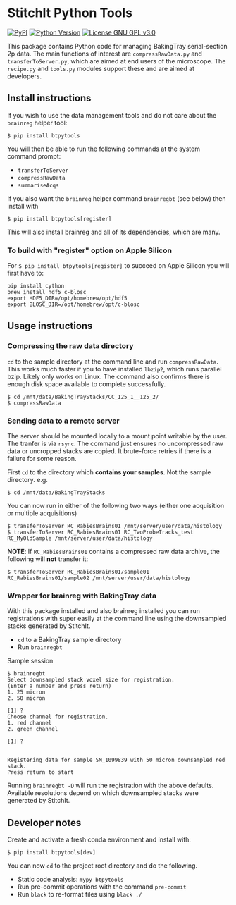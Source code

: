 # StitchIt Python Tools

[![PyPI](https://img.shields.io/pypi/v/btpytools.svg?color=green)](https://pypi.org/project/btpytools)
[![Python Version](https://img.shields.io/pypi/pyversions/btpytools.svg?color=green)](https://python.org)
[![License GNU GPL v3.0](https://img.shields.io/pypi/l/btpytools.svg?color=green)](https://github.com/SWC-Advanced-Microscopy/btpytools/raw/main/LICENSE)


This package contains Python code for managing BakingTray serial-section 2p data.
The main functions of interest are `compressRawData.py` and `transferToServer.py`, which are aimed at end users of the microscope. 
The `recipe.py` and `tools.py` modules support these and are aimed at developers. 



## Install instructions
If you wish to use the data management tools and do not care about the `brainreg` helper tool:
```
$ pip install btpytools

```

You will then be able to run the following commands at the system command prompt:


* `transferToServer`
* `compressRawData`
* `summariseAcqs`

If you also want the `brainreg` helper command `brainregbt` (see below) then install with 
```
$ pip install btpytools[register]

```
This will also install brainreg and all of its dependencies, which are many. 

### To build with "register" option on Apple Silicon
For `$ pip install btpytools[register]` to succeed on Apple Silicon you will first have to:

```
pip install cython
brew install hdf5 c-blosc
export HDF5_DIR=/opt/homebrew/opt/hdf5 
export BLOSC_DIR=/opt/homebrew/opt/c-blosc
```


## Usage instructions

### Compressing the raw data directory
`cd` to the sample directory at the command line and run `compressRawData`. This works much faster
if you to have installed `lbzip2`, which runs parallel bzip. Likely only works on Linux. The
command also confirms there is enough disk space available to complete successfully.

```
$ cd /mnt/data/BakingTrayStacks/CC_125_1__125_2/ 
$ compressRawData  
```

### Sending data to a remote server
The server should be mounted locally to a mount point writable by the user. The tranfer is via `rsync`. The command just ensures no uncompressed raw data or uncropped stacks are copied. It brute-force retries if there is a failure for some reason. 

First `cd` to the directory which **contains your samples**. Not the sample directory. e.g.
```
$ cd /mnt/data/BakingTrayStacks
```

You can now run in either of the following two ways (either one acquisition or multiple acquisitions)
```
$ transferToServer RC_RabiesBrains01 /mnt/server/user/data/histology
$ transferToServer RC_RabiesBrains01 RC_TwoProbeTracks_test RC_MyOldSample /mnt/server/user/data/histology
```

**NOTE**: If `RC_RabiesBrains01`  contains a compressed raw data archive, the following will **not** transfer it:
```
$ transferToServer RC_RabiesBrains01/sample01 RC_RabiesBrains01/sample02 /mnt/server/user/data/histology
```


### Wrapper for brainreg with BakingTray data
With this package installed and also brainreg installed you can run registrations with super easily at the command line using the downsampled stacks generated by StitchIt.

* `cd` to a BakingTray sample directory
* Run `brainregbt`


Sample session
```
$ brainregbt
Select downsampled stack voxel size for registration.
(Enter a number and press return)
1. 25 micron
2. 50 micron

[1] ?
Choose channel for registration.
1. red channel
2. green channel

[1] ?


Registering data for sample SM_1099839 with 50 micron downsampled red stack.
Press return to start
```

Running `brainregbt -D` will run the registration with the above defaults. Available resolutions depend on which downsampled stacks were generated by StitchIt.


## Developer notes
Create and activate a fresh conda environment and install with:
```
$ pip install btpytools[dev]
```

You can now `cd` to the project root directory and do the following.

* Static code analysis: `mypy btpytools`
* Run pre-commit operations with the command `pre-commit`
* Run `black` to re-format files using `black ./`

